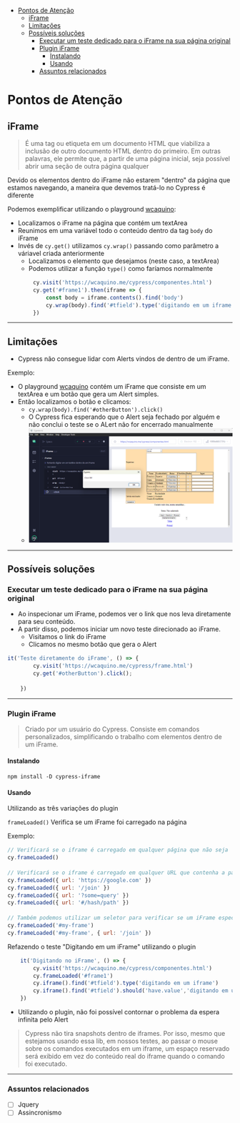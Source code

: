 - [Pontos de Atenção](#pontos-de-atenção)
  - [iFrame](#iframe)
  - [Limitações](#limitações)
  - [Possíveis soluções](#possíveis-soluções)
    - [Executar um teste dedicado para o iFrame na sua página original](#executar-um-teste-dedicado-para-o-iframe-na-sua-página-original)
    - [Plugin iFrame](#plugin-iframe)
      - [Instalando](#instalando)
      - [Usando](#usando)
    - [Assuntos relacionados](#assuntos-relacionados)


# Pontos de Atenção

## iFrame

> É uma tag ou etiqueta em um documento HTML que viabiliza a inclusão de outro documento HTML dentro do primeiro. Em outras palavras, ele permite que, a partir de uma página inicial, seja possível abrir uma seção de outra página qualquer

Devido os elementos dentro do iFrame não estarem "dentro" da página que estamos navegando, a maneira que devemos tratá-lo no Cypress é diferente

Podemos exemplificar utilizando o playground [wcaquino](https://wcaquino.me/cypress/componentes.html):

- Localizamos o iFrame na página que contém um textArea
- Reunimos em uma variável todo o conteúdo dentro da tag `body` do iFrame
- Invés de `cy.get()` utilizamos `cy.wrap()` passando como parâmetro a váriavel criada anteriormente
  - Localizamos o elemento que desejamos (neste caso, a textArea)
  - Podemos utilizar a função `type()` como faríamos normalmente

```javascript
        cy.visit('https://wcaquino.me/cypress/componentes.html')
        cy.get('#frame1').then(iframe => {
            const body = iframe.contents().find('body')
            cy.wrap(body).find('#tfield').type('digitando em um iframe')
        })
```

---

## Limitações

- Cypress não consegue lidar com Alerts vindos de dentro de um iFrame.

Exemplo:

- O playground [wcaquino](https://wcaquino.me/cypress/componentes.html) contém um iFrame que consiste em um textArea e um botão que gera um Alert simples.
- Então localizamos o botão e clicamos:
  - `cy.wrap(body).find('#otherButton').click()`
  - O Cypress fica esperando que o Alert seja fechado por alguém e não conclui o teste se o ALert não for encerrado manualmente
  - ![iframe](/imgs/botaoiFrame.png)

---

## Possíveis soluções

### Executar um teste dedicado para o iFrame na sua página original

- Ao inspecionar um iFrame, podemos ver o link que nos leva diretamente para seu conteúdo.
- A partir disso, podemos iniciar um novo teste direcionado ao iFrame.
  - Visitamos o link do iFrame
  - Clicamos no mesmo botão que gera o Alert

```Javascript
it('Teste diretamente do iFrame', () => {
        cy.visit('https://wcaquino.me/cypress/frame.html')
        cy.get('#otherButton').click();
        
    })
```

---

### Plugin iFrame

> Criado por um usuário do Cypress. Consiste em comandos personalizados, simplificando o trabalho com elementos dentro de um iFrame.

#### Instalando

```
npm install -D cypress-iframe
```

#### Usando

Utilizando as três variações do plugin

```frameLoaded()``` Verifica se um iFrame foi carregado na página

Exemplo:

```Javascript
// Verificará se o iframe é carregado em qualquer página que não seja 'about:blank'
cy.frameLoaded()

// Verificará se o iframe é carregado em qualquer URL que contenha a parte do caminho fornecido
cy.frameLoaded({ url: 'https://google.com' })
cy.frameLoaded({ url: '/join' })
cy.frameLoaded({ url: '?some=query' })
cy.frameLoaded({ url: '#/hash/path' })

// Também podemos utilizar um seletor para verificar se um iFrame específico foi carregado
cy.frameLoaded('#my-frame')
cy.frameLoaded('#my-frame', { url: '/join' })

```

Refazendo o teste "Digitando em um iFrame" utilizando o plugin

```Javascript
    it('Digitando no iFrame', () => {
        cy.visit('https://wcaquino.me/cypress/componentes.html')
        cy.frameLoaded('#frame1')
        cy.iframe().find('#tfield').type('digitando em um iframe')
        cy.iframe().find('#tfield').should('have.value','digitando em um iframe')
    })
```

- Utilizando o plugin, não foi possível contornar o problema da espera infinita pelo Alert

> Cypress não tira snapshots dentro de iframes. Por isso, mesmo que estejamos usando essa lib, em nossos testes, ao passar o mouse sobre os comandos executados em um iframe, um espaço reservado será exibido em vez do conteúdo real do iframe quando o comando foi executado.

---

### Assuntos relacionados

- [ ] Jquery
- [ ] Assincronismo
